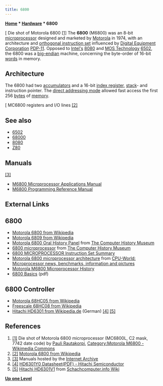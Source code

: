 ```yaml
---
title: 6800
---
```

**[Home](Home "Home") * [Hardware](Hardware "Hardware") * 6800**

\[ Die shot of Motorola 6800 <a id="cite-note-1" href="#cite-ref-1">[1]</a>
The **6800** (M6800) was an 8-bit [microprocessor](https://en.wikipedia.org/wiki/Microprocessor) designed and marketed by [Motorola](index.php?title=Motorola&action=edit&redlink=1 "Motorola (page does not exist)") in 1974, with an architecture and [orthogonal instruction set](https://en.wikipedia.org/wiki/Orthogonal_instruction_set) influenced by [Digital Equipment Corporation](Digital_Equipment_Corporation "Digital Equipment Corporation") [PDP-11](PDP-11 "PDP-11"). Opposed to [Intel's](Intel "Intel") [8080](8080 "8080") and [MOS Technology](https://en.wikipedia.org/wiki/MOS_Technology) [6502](6502 "6502"), the 6800 was a [big-endian](Big-endian "Big-endian") machine, concerning the byte-order of 16-bit [words](Word "Word") in memory.

## Architecture

The 6800 had two [accumulators](https://en.wikipedia.org/wiki/Accumulator_%28computing%29) and a 16-bit [index register](https://en.wikipedia.org/wiki/Index_register), [stack](Stack "Stack")- and instruction pointer. The [direct addressing mode](https://en.wikipedia.org/wiki/Addressing_mode#Absolute.2FDirect) allowed fast access the first 256 [bytes](Byte "Byte") of [memory](Memory "Memory").

\[
MC6800 registers and I/O lines <a id="cite-note-2" href="#cite-ref-2">[2]</a>

## See also

- [6502](6502 "6502")
- [68000](68000 "68000")
- [8080](8080 "8080")
- [Z80](Z80 "Z80")

## Manuals

<a id="cite-note-3" href="#cite-ref-3">[3]</a>

- [M6800 Microprocessor Applications Manual](https://archive.org/details/MotorolaM6800MicroprocessorApplicationsManual)
- [M6800 Programming Reference Manual](https://archive.org/details/MotorolaM6800ProgrammingReferenceManual)

## External Links

## 6800

- [Motorola 6800 from Wikipedia](https://en.wikipedia.org/wiki/Motorola_6800)
- [Motorola 6809 from Wikipedia](https://en.wikipedia.org/wiki/Motorola_6809)
- [Motorola 6800 Oral History Panel](http://www.computerhistory.org/collections/accession/102702020) from [The Computer History Museum](The_Computer_History_Museum "The Computer History Museum")
- [6800 microprocessor](http://www.computerhistory.org/collections/accession/102711296) from [The Computer History Museum](The_Computer_History_Museum "The Computer History Museum")
- [6800 MICROPROCESSOR Instruction Set Summary](http://www.textfiles.com/programming/CARDS/6800)
- [Motorola 6800 microprocessor architecture](http://www.cpu-world.com/Arch/6800.html) from [CPU-World: Microprocessor news, benchmarks, information and pictures](http://www.cpu-world.com/index.html)
- [Motorola M6800 Microprocessor History](http://www.swtpc.com/mholley/Microprocessors/Microprocessor_History.htm)
- [6800 Basics](http://www.hvrsoftware.com/6800.pdf) (pdf)

## 6800 Controller

- [Motorola 68HC05 from Wikipedia](https://en.wikipedia.org/wiki/Motorola_68HC05)
- [Freescale 68HC08 from Wikipedia](https://en.wikipedia.org/wiki/Freescale_68HC08)
- [Hitachi HD6301 from Wikipedia.de](http://de.wikipedia.org/wiki/68HC08#Hitachi_HD6301) (German) <a id="cite-note-4" href="#cite-ref-4">[4]</a> <a id="cite-note-5" href="#cite-ref-5">[5]</a>

## References

1. <a id="cite-ref-1" href="#cite-note-1">[1]</a> Die shot of Motorola 6800 microprocessor (MC6800L, C2 mask, 7742 date code) by [Pauli Rautakorpi](https://commons.wikimedia.org/wiki/User:Birdman86), [Category:Motorola M6800 - Wikimedia Commons](https://commons.wikimedia.org/wiki/Category:Motorola_M6800)
1. <a id="cite-ref-2" href="#cite-note-2">[2]</a> [Motorola 6800 from Wikipedia](https://en.wikipedia.org/wiki/Motorola_6800)
1. <a id="cite-ref-3" href="#cite-note-3">[3]</a> Manuals hosted by the [Internet Archive](https://en.wikipedia.org/wiki/Internet_Archive)
1. <a id="cite-ref-4" href="#cite-note-4">[4]</a> [HD6301Y0 Datasheet(PDF) - Hitachi Semiconductor](http://www.alldatasheet.com/datasheet-pdf/pdf/124098/HITACHI/HD6301Y0.html)
1. <a id="cite-ref-5" href="#cite-note-5">[5]</a> [Hitachi HD6301V1](http://www.schach-computer.info/wiki/index.php/Hitachi_HD6301V1) from [Schachcomputer.info Wiki](http://www.schach-computer.info/wiki/index.php/Hauptseite_En)

**[Up one Level](Hardware "Hardware")**

